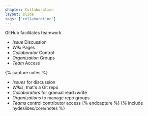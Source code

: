 ```yaml
---
chapter: Collaboration
layout: slide
tags: ['collaboration']
---
```


GitHub facilitates teamwork

* _Issue_ Discussion
* _Wiki_ Pages
* _Collaborator_ Control
* _Organization_ Groups
* _Team_ Access


{% capture notes %}
* _Issues_ for discussion
* _Wikis_, that's a Git repo
* _Collaborators_ for granual read+write
* _Organizations_ to manage repo groups
* _Teams_ control contributor access
{% endcapture %}
{% include hydeslides/core/notes %}